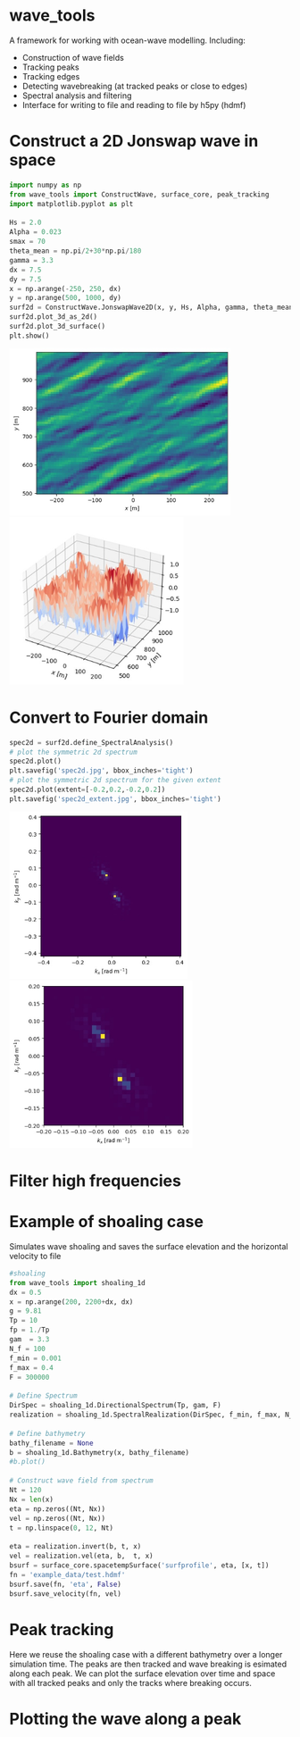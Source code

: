 # wave_tools

A framework for working with ocean-wave modelling. Including:

- Construction of wave fields
- Tracking peaks
- Tracking edges
- Detecting wavebreaking (at tracked peaks or close to edges)
- Spectral analysis and filtering
- Interface for writing to file and reading to file by h5py (hdmf)

# Construct a 2D Jonswap wave in space
```python
import numpy as np
from wave_tools import ConstructWave, surface_core, peak_tracking
import matplotlib.pyplot as plt

Hs = 2.0
Alpha = 0.023
smax = 70
theta_mean = np.pi/2+30*np.pi/180
gamma = 3.3
dx = 7.5
dy = 7.5
x = np.arange(-250, 250, dx)
y = np.arange(500, 1000, dy)
surf2d = ConstructWave.JonswapWave2D(x, y, Hs, Alpha, gamma, theta_mean, smax)
surf2d.plot_3d_as_2d()
surf2d.plot_3d_surface()
plt.show()
```
<img src="figures/surf2d.jpg" height="300"><img src="figures/surf3d.jpg" height="300">


# Convert to Fourier domain
```python
spec2d = surf2d.define_SpectralAnalysis()
# plot the symmetric 2d spectrum
spec2d.plot()
plt.savefig('spec2d.jpg', bbox_inches='tight')
# plot the symmetric 2d spectrum for the given extent
spec2d.plot(extent=[-0.2,0.2,-0.2,0.2])
plt.savefig('spec2d_extent.jpg', bbox_inches='tight')
```

<img src="figures/spec2d.jpg" height="300"><img src="figures/spec2d_extent.jpg" height="300">

# Filter high frequencies


# Example of shoaling case
Simulates wave shoaling and saves the surface elevation and the horizontal velocity to file

```python
#shoaling
from wave_tools import shoaling_1d
dx = 0.5
x = np.arange(200, 2200+dx, dx)
g = 9.81
Tp = 10
fp = 1./Tp
gam  = 3.3
N_f = 100
f_min = 0.001
f_max = 0.4
F = 300000

# Define Spectrum
DirSpec = shoaling_1d.DirectionalSpectrum(Tp, gam, F)
realization = shoaling_1d.SpectralRealization(DirSpec, f_min, f_max, N_f, dx)

# Define bathymetry
bathy_filename = None
b = shoaling_1d.Bathymetry(x, bathy_filename)
#b.plot()

# Construct wave field from spectrum
Nt = 120
Nx = len(x)
eta = np.zeros((Nt, Nx))
vel = np.zeros((Nt, Nx))
t = np.linspace(0, 12, Nt)

eta = realization.invert(b, t, x)
vel = realization.vel(eta, b,  t, x)
bsurf = surface_core.spacetempSurface('surfprofile', eta, [x, t])
fn = 'example_data/test.hdmf'
bsurf.save(fn, 'eta', False)
bsurf.save_velocity(fn, vel)
```

# Peak tracking
Here we reuse the shoaling case with a different bathymetry over a longer simulation time. The peaks are then tracked and wave breaking is esimated along each peak. We can plot the surface elevation over time and space with all tracked peaks and only the tracks where breaking occurs.

# Plotting the wave along a peak
